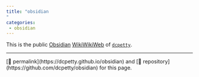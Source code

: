 ```yaml
---
title: "obsidian
"
categories:
 - obsidian
---
```

This is the public [Obsidian](https://obsidian.md/) [WikiWikiWeb](https://wiki.c2.com/?WikiWikiWeb) of [`dcpetty`](https://github.com/dcpetty?tab=repositories&q=&type=&language=&sort=name).
<hr>
[&#128279; permalink](https://dcpetty.github.io/obsidian) and [&#128297; repository](https://github.com/dcpetty/obsidian) for this page.
